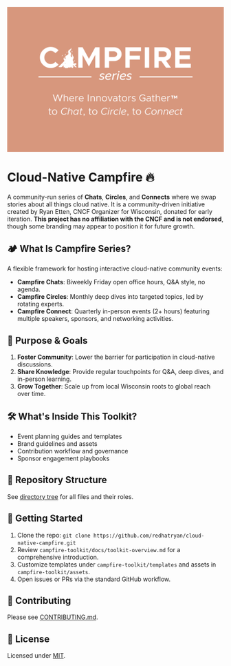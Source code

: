 <p align="center">
  <img src="campfire-toolkit/assets/logo/11.png" width="600" alt="Cloud Native Campfire Series">
</p>

# Cloud-Native Campfire 🔥

A community-run series of **Chats**, **Circles**, and **Connects** where we swap stories about all things cloud native. It is a community-driven initiative created by Ryan Etten, CNCF Organizer for Wisconsin, donated for early iteration. **This project has no affiliation with the CNCF and is not endorsed**, though some branding may appear to position it for future growth.

## 🏕️ What Is Campfire Series?

A flexible framework for hosting interactive cloud-native community events:

- **Campfire Chats**: Biweekly Friday open office hours, Q&A style, no agenda.
- **Campfire Circles**: Monthly deep dives into targeted topics, led by rotating experts.
- **Campfire Connect**: Quarterly in-person events (2+ hours) featuring multiple speakers, sponsors, and networking activities.

## 🎯 Purpose & Goals

1. **Foster Community**: Lower the barrier for participation in cloud-native discussions.
2. **Share Knowledge**: Provide regular touchpoints for Q&A, deep dives, and in-person learning.
3. **Grow Together**: Scale up from local Wisconsin roots to global reach over time.

## 🛠️ What's Inside This Toolkit?

- Event planning guides and templates
- Brand guidelines and assets
- Contribution workflow and governance
- Sponsor engagement playbooks

## 📂 Repository Structure

See [directory tree](#directory-tree) for all files and their roles.

## 🚀 Getting Started

1. Clone the repo: `git clone https://github.com/redhatryan/cloud-native-campfire.git`
2. Review `campfire-toolkit/docs/toolkit-overview.md` for a comprehensive introduction.
3. Customize templates under `campfire-toolkit/templates` and assets in `campfire-toolkit/assets`.
4. Open issues or PRs via the standard GitHub workflow.

## 🤝 Contributing

Please see [CONTRIBUTING.md](CONTRIBUTING.md).

## 📜 License

Licensed under [MIT](LICENSE).